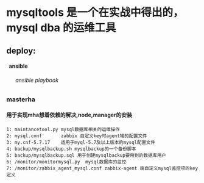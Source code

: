 
# mysqltools 是一个在实战中得出的，mysql dba 的运维工具

## deploy:
####    ansible 
######        ansible playbook
### masterha
#### 用于实现mha想着依赖的解决,node,manager的安装


    1: maintancetool.py mysql数据库相关的运维操作
    2: mysql.conf       zabbix 自定义key时agent端的配置文件
    3: my.cnf-5.7.17    适用于myql-5.7及以上版本的mysql配置文件
    4: backup/mysqlbackup.sh mysqlbackup的一个备份脚本
    5: backup/mysqlbackup.sql 用于创建mysqlbackup要用到的数据库用户
    6: /monitor/monitormysql.py  mysql数据库的监控
    7: /monitor/zabbix_agent_mysql.conf zabbix-agent 端自定义mysql监控项的key定义
